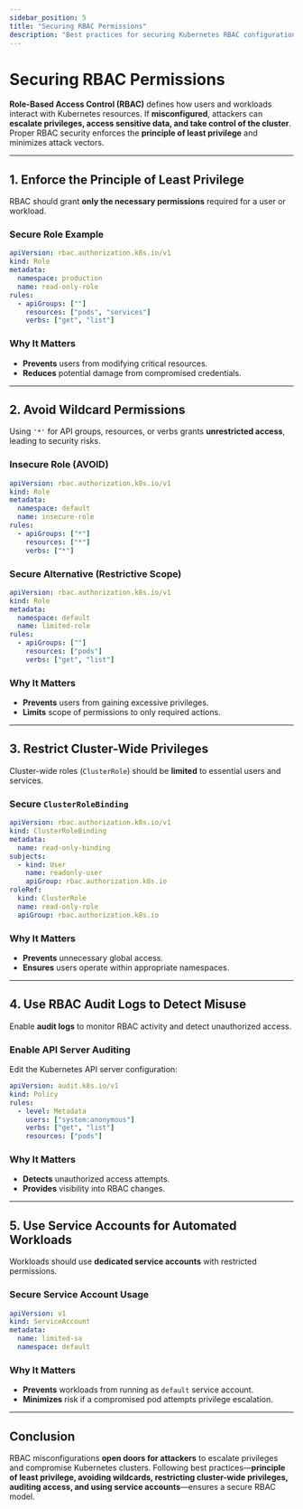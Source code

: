 ```yaml
---
sidebar_position: 5
title: "Securing RBAC Permissions"
description: "Best practices for securing Kubernetes RBAC configurations to prevent privilege escalation and unauthorized access."
---
```


# Securing RBAC Permissions

**Role-Based Access Control (RBAC)** defines how users and workloads interact with Kubernetes resources. If **misconfigured**, attackers can **escalate privileges, access sensitive data, and take control of the cluster**. Proper RBAC security enforces the **principle of least privilege** and minimizes attack vectors.

---

## 1. Enforce the Principle of Least Privilege

RBAC should grant **only the necessary permissions** required for a user or workload.

### Secure Role Example

```yaml
apiVersion: rbac.authorization.k8s.io/v1
kind: Role
metadata:
  namespace: production
  name: read-only-role
rules:
  - apiGroups: [""]
    resources: ["pods", "services"]
    verbs: ["get", "list"]
```

### Why It Matters

- **Prevents** users from modifying critical resources.<br/>
- **Reduces** potential damage from compromised credentials.

---

## 2. Avoid Wildcard Permissions

Using `'*'` for API groups, resources, or verbs grants **unrestricted access**, leading to security risks.

### Insecure Role (AVOID)

```yaml
apiVersion: rbac.authorization.k8s.io/v1
kind: Role
metadata:
  namespace: default
  name: insecure-role
rules:
  - apiGroups: ["*"]
    resources: ["*"]
    verbs: ["*"]
```

### Secure Alternative (Restrictive Scope)

```yaml
apiVersion: rbac.authorization.k8s.io/v1
kind: Role
metadata:
  namespace: default
  name: limited-role
rules:
  - apiGroups: [""]
    resources: ["pods"]
    verbs: ["get", "list"]
```

### Why It Matters

- **Prevents** users from gaining excessive privileges.<br/>
- **Limits** scope of permissions to only required actions.

---

## 3. Restrict Cluster-Wide Privileges

Cluster-wide roles (`ClusterRole`) should be **limited** to essential users and services.

### Secure `ClusterRoleBinding`

```yaml
apiVersion: rbac.authorization.k8s.io/v1
kind: ClusterRoleBinding
metadata:
  name: read-only-binding
subjects:
  - kind: User
    name: readonly-user
    apiGroup: rbac.authorization.k8s.io
roleRef:
  kind: ClusterRole
  name: read-only-role
  apiGroup: rbac.authorization.k8s.io
```

### Why It Matters

- **Prevents** unnecessary global access.<br/>
- **Ensures** users operate within appropriate namespaces.

---

## 4. Use RBAC Audit Logs to Detect Misuse

Enable **audit logs** to monitor RBAC activity and detect unauthorized access.

### Enable API Server Auditing

Edit the Kubernetes API server configuration:

```yaml
apiVersion: audit.k8s.io/v1
kind: Policy
rules:
  - level: Metadata
    users: ["system:anonymous"]
    verbs: ["get", "list"]
    resources: ["pods"]
```

### Why It Matters

- **Detects** unauthorized access attempts.<br/>
- **Provides** visibility into RBAC changes.

---

## 5. Use Service Accounts for Automated Workloads

Workloads should use **dedicated service accounts** with restricted permissions.

### Secure Service Account Usage

```yaml
apiVersion: v1
kind: ServiceAccount
metadata:
  name: limited-sa
  namespace: default
```

### Why It Matters

- **Prevents** workloads from running as `default` service account.<br/>
- **Minimizes** risk if a compromised pod attempts privilege escalation.

---

## Conclusion

RBAC misconfigurations **open doors for attackers** to escalate privileges and compromise Kubernetes clusters. Following best practices—**principle of least privilege, avoiding wildcards, restricting cluster-wide privileges, auditing access, and using service accounts**—ensures a secure RBAC model.
